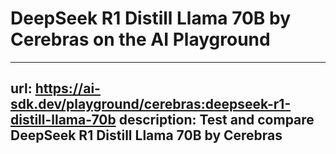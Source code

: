 # DeepSeek R1 Distill Llama 70B by Cerebras on the AI Playground


---
url: https://ai-sdk.dev/playground/cerebras:deepseek-r1-distill-llama-70b
description: Test and compare DeepSeek R1 Distill Llama 70B by Cerebras
---
